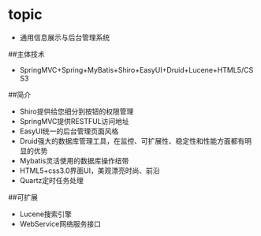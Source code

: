 # topic
- 通用信息展示与后台管理系统


##主体技术
- SpringMVC+Spring+MyBatis+Shiro+EasyUI+Druid+Lucene+HTML5/CSS3

##简介
- Shiro提供给您细分到按钮的权限管理
- SpringMVC提供RESTFUL访问地址
- EasyUI统一的后台管理页面风格
- Druid强大的数据库管理工具，在监控、可扩展性、稳定性和性能方面都有明显的优势
- Mybatis灵活使用的数据库操作纽带
- HTML5+css3.0界面UI，美观漂亮时尚、前沿
- Quartz定时任务处理

##可扩展
- Lucene搜索引擎
- WebService网络服务接口
